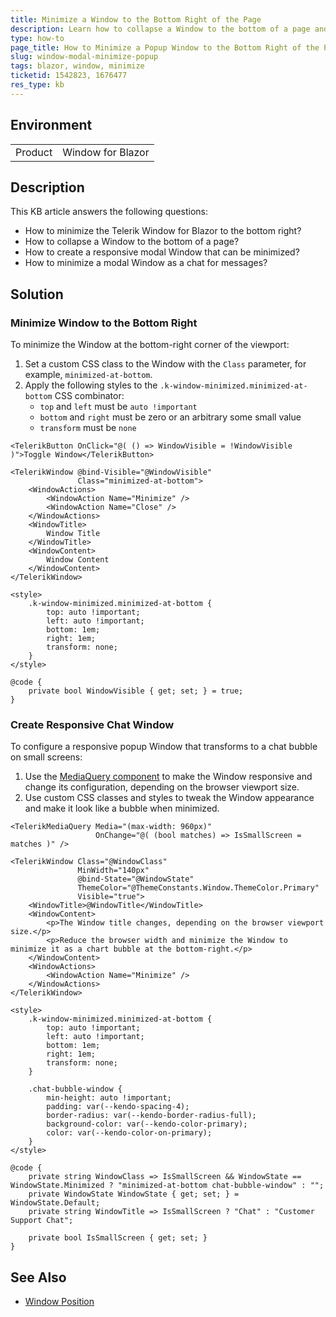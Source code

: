 ```yaml
---
title: Minimize a Window to the Bottom Right of the Page
description: Learn how to collapse a Window to the bottom of a page and create a responsive popup that is a chat bubble.
type: how-to
page_title: How to Minimize a Popup Window to the Bottom Right of the Page
slug: window-modal-minimize-popup
tags: blazor, window, minimize
ticketid: 1542823, 1676477
res_type: kb
---
```


## Environment

<table>
    <tbody>
        <tr>
            <td>Product</td>
            <td>Window for Blazor</td>
        </tr>
    </tbody>
</table>

## Description

This KB article answers the following questions:

* How to minimize the Telerik Window for Blazor to the bottom right?
* How to collapse a Window to the bottom of a page?
* How to create a responsive modal Window that can be minimized?
* How to minimize a modal Window as a chat for messages?

## Solution

### Minimize Window to the Bottom Right

To minimize the Window at the bottom-right corner of the viewport:

1. Set a custom CSS class to the Window with the `Class` parameter, for example, `minimized-at-bottom`.
1. Apply the following styles to the `.k-window-minimized.minimized-at-bottom` CSS combinator:
    * `top` and `left` must be `auto !important`
    * `bottom` and `right` must be zero or an arbitrary some small value
    * `transform` must be `none`

````RAZOR
<TelerikButton OnClick="@( () => WindowVisible = !WindowVisible )">Toggle Window</TelerikButton>

<TelerikWindow @bind-Visible="@WindowVisible"
               Class="minimized-at-bottom">
    <WindowActions>
        <WindowAction Name="Minimize" />
        <WindowAction Name="Close" />
    </WindowActions>
    <WindowTitle>
        Window Title
    </WindowTitle>
    <WindowContent>
        Window Content
    </WindowContent>
</TelerikWindow>

<style>
    .k-window-minimized.minimized-at-bottom {
        top: auto !important;
        left: auto !important;
        bottom: 1em;
        right: 1em;
        transform: none;
    }
</style>

@code {
    private bool WindowVisible { get; set; } = true;
}
````

### Create Responsive Chat Window

To configure a responsive popup Window that transforms to a chat bubble on small screens:

1. Use the [MediaQuery component](slug://mediaquery-overview) to make the Window responsive and change its configuration, depending on the browser viewport size.
1. Use custom CSS classes and styles to tweak the Window appearance and make it look like a bubble when minimized.

````RAZOR
<TelerikMediaQuery Media="(max-width: 960px)"
                   OnChange="@( (bool matches) => IsSmallScreen = matches )" />

<TelerikWindow Class="@WindowClass"
               MinWidth="140px"
               @bind-State="@WindowState"
               ThemeColor="@ThemeConstants.Window.ThemeColor.Primary"
               Visible="true">
    <WindowTitle>@WindowTitle</WindowTitle>
    <WindowContent>
        <p>The Window title changes, depending on the browser viewport size.</p>
        <p>Reduce the browser width and minimize the Window to minimize it as a chart bubble at the bottom-right.</p>
    </WindowContent>
    <WindowActions>
        <WindowAction Name="Minimize" />
    </WindowActions>
</TelerikWindow>

<style>
    .k-window-minimized.minimized-at-bottom {
        top: auto !important;
        left: auto !important;
        bottom: 1em;
        right: 1em;
        transform: none;
    }

    .chat-bubble-window {
        min-height: auto !important;
        padding: var(--kendo-spacing-4);
        border-radius: var(--kendo-border-radius-full);
        background-color: var(--kendo-color-primary);
        color: var(--kendo-color-on-primary);
    }
</style>

@code {
    private string WindowClass => IsSmallScreen && WindowState == WindowState.Minimized ? "minimized-at-bottom chat-bubble-window" : "";
    private WindowState WindowState { get; set; } = WindowState.Default;
    private string WindowTitle => IsSmallScreen ? "Chat" : "Customer Support Chat";

    private bool IsSmallScreen { get; set; }
}
````

## See Also

* [Window Position](slug://components/window/position)
